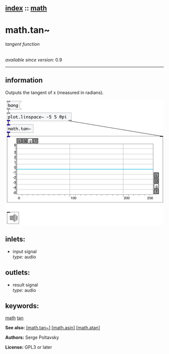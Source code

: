 [index](index.html) :: [math](category_math.html)
---

# math.tan~

###### tangent function

*available since version:* 0.9

---


## information
Outputs the tangent of x (measured in radians).



[![example](../examples/img/math.tan~.jpg)](../examples/pd/math.tan~.pd)









## inlets:

* input signal<br>
_type:_ audio



## outlets:

* result signal<br>
_type:_ audio



## keywords:

[math](keywords/math.html)
[tan](keywords/tan.html)



**See also:**
[\[math.tan~\]](math.tan~.html)
[\[math.asin\]](math.asin.html)
[\[math.atan\]](math.atan.html)




**Authors:** Serge Poltavsky




**License:** GPL3 or later





